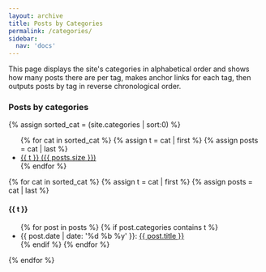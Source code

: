 ```yaml
---
layout: archive
title: Posts by Categories
permalink: /categories/
sidebar:
  nav: 'docs'
---
```

This page displays the site's categories in alphabetical order and shows how many posts there are per tag, makes anchor links for each tag, then outputs posts by tag in reverse chronological order. 

### Posts by categories

{% assign sorted_cat = (site.categories | sort:0) %}
<ul class="cat-box">
	{% for cat in sorted_cat %}
		{% assign t = cat | first %}
		{% assign posts = cat | last %}
		<li><a href="#{{ t | downcase }}">{{ t }} <span class="size">({{ posts.size }})</span></a></li>
	{% endfor %}
</ul>

{% for cat in sorted_cat %}
  {% assign t = cat | first %}
  {% assign posts = cat | last %}

<h4 id="{{ t | downcase }}">{{ t }}</h4>
<ul>
{% for post in posts %}
  {% if post.categories contains t %}
    <li>
       <span class="date">{{ post.date | date: '%d %b %y' }}</span>:  <a href="{{ post.url }}">{{ post.title }}</a>
    </li>
  {% endif %}
{% endfor %}
</ul>
{% endfor %}

<!-- Listing posts by categorie template from http://github.com/cagrimmett/jekyll-tools -->
